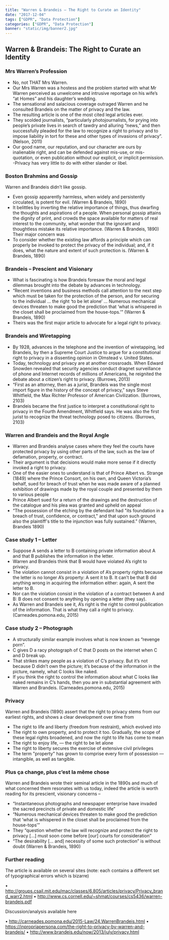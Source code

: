 ```yaml
---
title: "Warren & Brandeis – The Right to Curate an Identity"
date: "2017-12-04"
tags: ["GDPR", "Data Protection"]
categories: ["GDPR", "Data Protection"]
banner: "static/img/banner2.jpg"
---
```


## Warren & Brandeis: The Right to Curate an Identity

### Mrs Warren’s Profession

- No, not THAT Mrs Warren.
- Our Mrs Warren was a hostess and the problem started with what Mr Warren perceived as unwelcome and intrusive reportage on his wife’s “at Homes” and his daughter’s wedding. 
- The sensational and salacious coverage outraged Warren and he consulted Brandeis on the matter of privacy and the law. 
- The resulting article is one of the most cited legal articles ever. 
- They scolded journalists, “particularly photojournalists, for prying into people’s private lives in search of tawdry and alluring “news,” and then successfully pleaded for the law to recognize a right to privacy and to impose liability in tort for these and other types of invasions of privacy”. (Nelson, 2011) 
- Our good name, our reputation, and our character are ours by inalienable right, and can be defended against mis-use, or mis-quotation, or even publication without our explicit, or implicit permission. 
-Privacy has very little to do with either slander or libel.

### Boston Brahmins and Gossip

Warren and Brandeis didn’t like gossip.
- Even gossip apparently harmless, when widely and persistently circulated, is potent for evil. (Warren & Brandeis, 1890)
- It belittles by inverting the relative importance of things, thus dwarfing the thoughts and aspirations of a people. When personal gossip attains the dignity of print, and crowds the space available for matters of real interest to the community, what wonder that the ignorant and thoughtless mistake its relative importance. (Warren & Brandeis, 1890)
Their major concern was 
- To consider whether the existing law affords a principle which can properly be invoked to protect the privacy of the individual; and, if it does, what the nature and extent of such protection is. (Warren & Brandeis, 1890)

### Brandeis – Prescient and Visionary

-  What is fascinating is how Brandeis foresaw the moral and legal dilemmas brought into the debate by advances in technology. 
-  “Recent inventions and business methods call attention to the next step which must be taken for the protection of the person, and for securing to the individual … the right ‘to be let alone’ … Numerous mechanical devices threaten to make good the prediction that ‘what is whispered in the closet shall be proclaimed from the house-tops.’” (Warren & Brandeis, 1890)
-  Theirs was the first major article to advocate for a legal right to privacy.

### Brandeis and Wiretapping

-  By 1928, advances in the telephone and the invention of wiretapping, led Brandeis, by then a Supreme Court Justice to argue for a constitutional right to privacy in a dissenting opinion in Olmstead v. United States.  
-  Today, technology and privacy are at another crossroads. When Edward Snowden revealed that security agencies conduct dragnet surveillance of phone and Internet records of millions of Americans, he reignited the debate about a citizen’s right to privacy. (Burrows, 2013)
-  “First as an attorney, then as a jurist, Brandeis was the single most import figure in the history of the concept of privacy,” says Steve Whitfield, the Max Richter Professor of American Civilization. (Burrows, 2103)
-  Brandeis became the first justice to interpret a constitutional right to privacy in the Fourth Amendment, Whitfield says. He was also the first jurist to recognize the threat technology posed to citizens. (Burrows, 2103)

### Warren and Brandeis and the Royal Angle

-  Warren and Brandeis analyse cases where they feel the courts have protected privacy by using other parts of the law, such as the law of defamation, property, or contract.
-  Their argument is that decisions would make more sense if it directly invoked a right to privacy.
-  One of the easier ones to understand is that of Prince Albert vs. Strange (1849) where the Prince Consort, on his own, and Queen Victoria’s behalf, sued for breach of trust when he was made aware of a planned exhibition of drawings made by the royal couple and presented by them to various people
-  Prince Albert sued for a return of the drawings and the destruction of the catalogue and his plea was granted and upheld on appeal
-  “The possession of the etching by the defendant had "its foundation in a breach of trust, confidence, or contract," and that upon such ground also the plaintiff's title to the injunction was fully sustained.” (Warren, Brandeis 1890)

### Case study 1 – Letter

-  Suppose A sends a letter to B containing private information about A and that B publishes the information in the letter.
-  Warren and Brandeis think that B would have violated A’s right to privacy. 
-  The violation cannot consist in a violation of A’s property rights because the letter is no longer A’s property: A sent it to B. It can’t be that B did anything wrong in acquiring the information either: again, A sent the letter to B. 
-  Nor can the violation consist in the violation of a contract between A and B: B does not consent to anything by opening a letter (they say). 
-  As Warren and Brandeis see it, A’s right is the right to control publication of the information. That is what they call a right to privacy. (Carneades.pomona.edu, 2015)

### Case study 2 – Photograph
-  A structurally similar example involves what is now known as “revenge porn”. 
-  C gives D a racy photograph of C that D posts on the internet when C and D break up. 
-  That strikes many people as a violation of C’s privacy. But it’s not because D didn’t own the picture; it’s because of the information in the picture, namely, what C looks like naked. 
-  If you think the right to control the information about what C looks like naked remains in C’s hands, then you are in substantial agreement with Warren and Brandeis. (Carneades.pomona.edu, 2015)

### Privacy

Warren and Brandeis (1890) assert that the right to privacy stems from our earliest rights, and shows a clear development over time from 
-  The right to life and liberty (freedom from restraint), which evolved into 
-  The right to own property, and to protect it too.
Gradually, the scope of these legal rights broadened, and now the right to life has come to mean 
-  The right to enjoy life, — the right to be let alone
-  The right to liberty secures the exercise of extensive civil privileges 
-  The term "property" has grown to comprise every form of possession — intangible, as well as tangible.

### Plus ça change, plus c’est la même chose

Warren and Brandeis wrote their seminal article in the 1890s and much of what concerned them resonates with us today, indeed the article is worth reading for its prescient, visionary concerns – 
-  “Instantaneous photographs and newspaper enterprise have invaded the sacred precincts of private and domestic life”
-  “Numerous mechanical devices threaten to make good the prediction that ‘what is whispered in the closet shall be proclaimed from the house-tops’”
-  They “question whether the law will recognize and protect the right to privacy […] must soon come before [our] courts for consideration”
-  “The desirability [… and] necessity of some such protection” is without doubt
(Warren & Brandeis, 1890)

### Further reading

The article is available on several sites (note:  each contains a different set of typographical errors which is bizarre)

•	http://groups.csail.mit.edu/mac/classes/6.805/articles/privacy/Privacy_brand_warr2.html
•	http://www.cs.cornell.edu/~shmat/courses/cs5436/warren-brandeis.pdf

Discussion/analysis available here

•	http://carneades.pomona.edu/2015-Law/24.WarrenBrandeis.html
•	https://inpropriapersona.com/the-right-to-privacy-by-warren-and-brandeis/
•	http://www.brandeis.edu/now/2013/july/privacy.html

